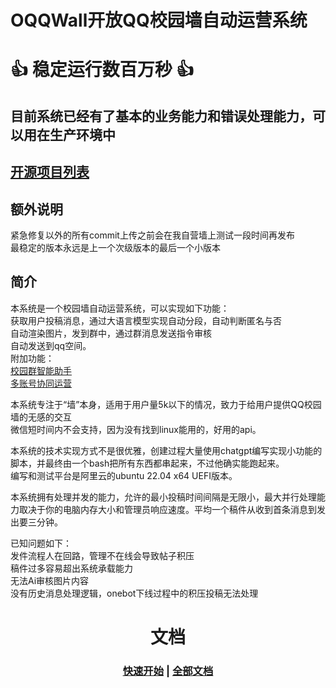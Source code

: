 # OQQWall开放QQ校园墙自动运营系统
# 👍 稳定运行数百万秒 👍
## 目前系统已经有了基本的业务能力和错误处理能力，可以用在生产环境中
## [开源项目列表](doc/README_Proj_List.md)
## 额外说明
紧急修复以外的所有commit上传之前会在我自营墙上测试一段时间再发布
<br/>最稳定的版本永远是上一个次级版本的最后一个小版本
## 简介
本系统是一个校园墙自动运营系统，可以实现如下功能：
<br/>获取用户投稿消息，通过大语言模型实现自动分段，自动判断匿名与否
<br/>自动渲染图片，发到群中，通过群消息发送指令审核
<br/>自动发送到qq空间。
<br/>附加功能：
<br/>[校园群智能助手](https://github.com/gfhdhytghd/OQQWall/wiki/%E6%A0%A1%E5%9B%AD%E7%BE%A4%E6%99%BA%E8%83%BD%E5%8A%A9%E6%89%8B)
<br/>[多账号协同运营](https://github.com/gfhdhytghd/OQQWall/wiki/%E5%A4%9A%E8%B4%A6%E5%8F%B7%E5%8D%8F%E5%90%8C%E8%BF%90%E8%90%A5)

本系统专注于“墙”本身，适用于用户量5k以下的情况，致力于给用户提供QQ校园墙的无感的交互
<br/>微信短时间内不会支持，因为没有找到linux能用的，好用的api。

本系统的技术实现方式不是很优雅，创建过程大量使用chatgpt编写实现小功能的脚本，并最终由一个bash把所有东西都串起来，不过他确实能跑起来。
<br/>编写和测试平台是阿里云的ubuntu 22.04 x64 UEFI版本。

本系统拥有处理并发的能力，允许的最小投稿时间间隔是无限小，最大并行处理能力取决于你的电脑内存大小和管理员响应速度。平均一个稿件从收到首条消息到发出要三分钟。

已知问题如下：
<br/>发件流程人在回路，管理不在线会导致帖子积压
<br/>稿件过多容易超出系统承载能力
<br/>无法Ai审核图片内容
<br/>没有历史消息处理逻辑，onebot下线过程中的积压投稿无法处理

# <div align=center >文档</div>
### <div align=center > [快速开始](https://github.com/gfhdhytghd/OQQWall/wiki/%E5%BF%AB%E9%80%9F%E5%BC%80%E5%A7%8B) | [全部文档](https://github.com/gfhdhytghd/OQQWall/wiki)</div>
